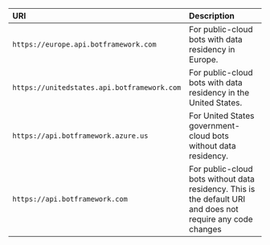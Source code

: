 |URI|Description|
|:-|:-|
|`https://europe.api.botframework.com`|For public-cloud bots with data residency in Europe.|
|`https://unitedstates.api.botframework.com`|For public-cloud bots with data residency in the United States.|
|`https://api.botframework.azure.us`|For United States government-cloud bots without data residency.|
|`https://api.botframework.com`|For public-cloud bots without data residency. This is the default URI and does not require any code changes|